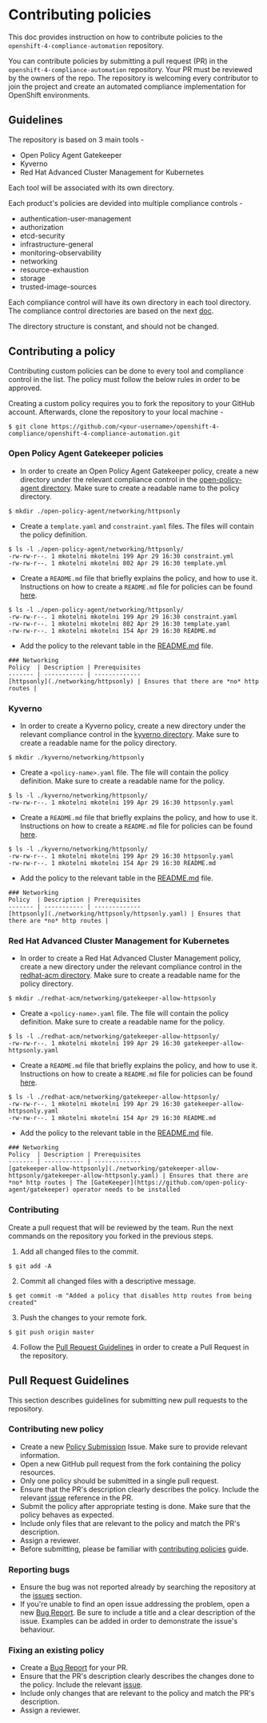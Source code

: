 # Contributing policies

This doc provides instruction on how to contribute policies to the `openshift-4-compliance-automation` repository.

You can contribute policies by submitting a pull request (PR) in the `openshift-4-compliance-automation` repository. Your PR must be reviewed by the owners of the repo. The repository is welcoming every contributor to join the project and create an automated compliance implementation for OpenShift environments.

## Guidelines

The repository is based on 3 main tools -

- Open Policy Agent Gatekeeper
- Kyverno
- Red Hat Advanced Cluster Management for Kubernetes

Each tool will be associated with its own directory. 

Each product's policies are devided into multiple compliance controls -

- authentication-user-management
- authorization
- etcd-security 
- infrastructure-general
- monitoring-observability
- networking 
- resource-exhaustion
- storage
- trusted-image-sources

Each compliance control will have its own directory in each tool directory. The compliance control directories are based on the next [doc](https://docs.google.com/spreadsheets/d/1vhtWJYgvbVlW58D-jL9s-iBA56aT3m9Sf_qnME9gDyw/edit?usp=sharing).

The directory structure is constant, and should not be changed.

## Contributing a policy

Contributing custom policies can be done to every tool and compliance control in the list. The policy must follow the below rules in order to be approved.

Creating a custom policy requires you to fork the repository to your GitHub account. Afterwards, clone the repository to your local machine -

```
$ git clone https://github.com/<your-username>/openshift-4-compliance/openshift-4-compliance-automation.git
```

### Open Policy Agent Gatekeeper policies

- In order to create an Open Policy Agent Gatekeeper policy, create a new directory under the relevant compliance control in the [open-policy-agent directory](../open-policy-agent). Make sure to create a readable name to the policy directory.

```
$ mkdir ./open-policy-agent/networking/httpsonly
```

- Create a `template.yaml` and `constraint.yaml` files. The files will contain the policy definition. 

```
$ ls -l ./open-policy-agent/networking/httpsonly/
-rw-rw-r--. 1 mkotelni mkotelni 199 Apr 29 16:30 constraint.yml
-rw-rw-r--. 1 mkotelni mkotelni 802 Apr 29 16:30 template.yml
```

- Create a `README.md` file that briefly explains the policy, and how to use it. Instructions on how to create a `README.md` file for policies can be found [here](./).

```
$ ls -l ./open-policy-agent/networking/httpsonly/
-rw-rw-r--. 1 mkotelni mkotelni 199 Apr 29 16:30 constraint.yaml
-rw-rw-r--. 1 mkotelni mkotelni 802 Apr 29 16:30 template.yaml
-rw-rw-r--. 1 mkotelni mkotelni 154 Apr 29 16:30 README.md
```

- Add the policy to the relevant table in the [README.md](./open-policy-agent/README.md) file.

```
### Networking
Policy  | Description | Prerequisites
------- | ----------- | -------------
[httpsonly](./networking/httpsonly) | Ensures that there are *no* http routes |
```

### Kyverno

- In order to create a Kyverno policy, create a new directory under the relevant compliance control in the [kyverno directory](../kyverno). Make sure to create a readable name for the policy directory.

```
$ mkdir ./kyverno/networking/httpsonly
```

- Create a `<policy-name>.yaml` file. The file will contain the policy definition. Make sure to create a readable name for the policy.

```
$ ls -l ./kyverno/networking/httpsonly/
-rw-rw-r--. 1 mkotelni mkotelni 199 Apr 29 16:30 httpsonly.yaml
```

- Create a `README.md` file that briefly explains the policy, and how to use it. Instructions on how to create a `README.md` file for policies can be found [here](./).

```
$ ls -l ./kyverno/networking/httpsonly/
-rw-rw-r--. 1 mkotelni mkotelni 199 Apr 29 16:30 httpsonly.yaml
-rw-rw-r--. 1 mkotelni mkotelni 154 Apr 29 16:30 README.md
```

- Add the policy to the relevant table in the [README.md](./kyverno/README.md) file.

```
### Networking
Policy  | Description | Prerequisites
------- | ----------- | -------------
[httpsonly](./networking/httpsonly/httpsonly.yaml) | Ensures that there are *no* http routes |
```

### Red Hat Advanced Cluster Management for Kubernetes

- In order to create a Red Hat Advanced Cluster Management policy, create a new directory under the relevant compliance control in the [redhat-acm directory](../redhat-acm). Make sure to create a readable name for the policy directory.

```
$ mkdir ./redhat-acm/networking/gatekeeper-allow-httpsonly
```

- Create a `<policy-name>.yaml` file. The file will contain the policy definition. Make sure to create a readable name for the policy.

```
$ ls -l ./redhat-acm/networking/gatekeeper-allow-httpsonly/
-rw-rw-r--. 1 mkotelni mkotelni 199 Apr 29 16:30 gatekeeper-allow-httpsonly.yaml
```

- Create a `README.md` file that briefly explains the policy, and how to use it. Instructions on how to create a `README.md` file for policies can be found [here](./).

```
$ ls -l ./redhat-acm/networking/gatekeeper-allow-httpsonly/
-rw-rw-r--. 1 mkotelni mkotelni 199 Apr 29 16:30 gatekeeper-allow-httpsonly.yaml
-rw-rw-r--. 1 mkotelni mkotelni 154 Apr 29 16:30 README.md
```

- Add the policy to the relevant table in the [README.md](./redhat-acm/README.md) file.

```
### Networking
Policy  | Description | Prerequisites
------- | ----------- | -------------
[gatekeeper-allow-httpsonly](./networking/gatekeeper-allow-httpsonly/gatekeeper-allow-httpsonly.yaml) | Ensures that there are *no* http routes | The [GateKeeper](https://github.com/open-policy-agent/gatekeeper) operator needs to be installed
```

### Contributing

Create a pull request that will be reviewed by the team. Run the next commands on the repository you forked in the previous steps.

1. Add all changed files to the commit.

```
$ git add -A
```

2. Commit all changed files with a descriptive message.

```
$ get commit -m "Added a policy that disables http routes from being created"
```

3. Push the changes to your remote fork.
```
$ git push origin master
```

4. Follow the [Pull Request Guidelines](#pull-request-guidelines) in order to create a Pull Request in the repository.

## Pull Request Guidelines
This section describes guidelines for submitting new pull requests to the repository.

### Contributing new policy
- Create a new [Policy Submission](https://github.com/openshift-4-compliance/openshift-4-compliance-automation/issues/new/choose) Issue. Make sure to provide relevant information.
- Open a new GitHub pull request from the fork containing the policy resources.
- Only one policy should be submitted in a single pull request.
- Ensure that the PR's description clearly describes the policy. Include the relevant [issue](https://github.com/openshift-4-compliance/openshift-4-compliance-automation/issues) reference in the PR.
- Submit the policy after appropriate testing is done. Make sure that the policy behaves as expected.
- Include only files that are relevant to the policy and match the PR's description.
- Assign a reviewer.
- Before submitting, please be familiar with [contributing policies](./CONTRIBUTING.md) guide.

### Reporting bugs
- Ensure the bug was not reported already by searching the repository at the [issues](https://github.com/openshift-4-compliance/openshift-4-compliance-automation/issues) section.
- If you're unable to find an open issue addressing the problem, open a new [Bug Report](https://github.com/openshift-4-compliance/openshift-4-compliance-automation/issues/new/choose). Be sure to include a title and a clear description of the issue. Examples can be added in order to demonstrate the issue's behaviour.
  
### Fixing an existing policy
- Create a [Bug Report](https://github.com/openshift-4-compliance/openshift-4-compliance-automation/issues/new/choose) for your PR.
- Ensure that the PR's description clearly describes the changes done to the policy. Include the relevant [issue](https://github.com/openshift-4-compliance/openshift-4-compliance-automation/issues).
- Include only changes that are relevant to the policy and match the PR's description.
- Assign a reviewer.
